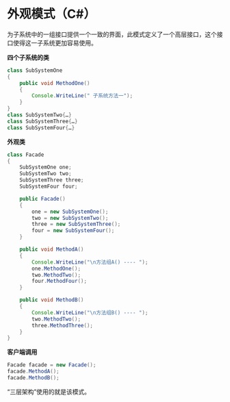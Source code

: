 # 外观模式（C#）

为子系统中的一组接口提供一个一致的界面，此模式定义了一个高层接口，这个接口使得这一子系统更加容易使用。

**四个子系统的类**

```java
class SubSystemOne
{
    public void MethodOne()
    {
        Console.WriteLine(" 子系统方法一");
    }
}
class SubSystemTwo{…}
class SubSystemThree{…}
class SubSystemFour{…}
```
**外观类**

```java
class Facade
{
    SubSystemOne one;
    SubSystemTwo two;
    SubSystemThree three;
    SubSystemFour four;

    public Facade()
    {
        one = new SubSystemOne();
        two = new SubSystemTwo();
        three = new SubSystemThree();
        four = new SubSystemFour();
    }

    public void MethodA()
    {
        Console.WriteLine("\n方法组A() ---- ");
        one.MethodOne();
        two.MethodTwo();
        four.MethodFour();
    }

    public void MethodB()
    {
        Console.WriteLine("\n方法组B() ---- ");
        two.MethodTwo();
        three.MethodThree();
    }
}
```
**客户端调用**

```java
Facade facade = new Facade();
facade.MethodA();
facade.MethodB();
```


“三层架构”使用的就是该模式。